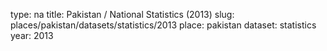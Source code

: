 type: na
title: Pakistan / National Statistics (2013)
slug: places/pakistan/datasets/statistics/2013
place: pakistan
dataset: statistics
year: 2013
